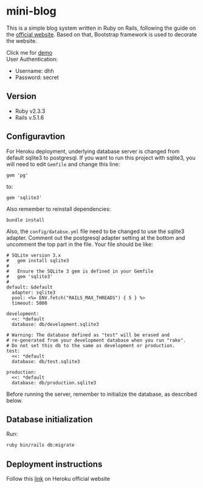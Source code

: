 # mini-blog

This is a simple blog system written in Ruby on Rails, following the guide on the [official website](http://guides.rubyonrails.org/getting_started.html). Based on that, Bootstrap framework is used to decorate the website.

Click me for [demo](https://hidden-bastion-64624.herokuapp.com/)  
User Authentication:
* Username: dhh
* Password: secret


## Version
* Ruby v2.3.3
* Rails v.5.1.6  

## Configuravtion
For Heroku deployment, underlying database server is changed from default sqlite3 to postgresql. If you want to run this project with sqlite3, you will need to edit `Gemfile` and change this line:
```
gem 'pg'
```
to:
```
gem 'sqlite3'
```
Also remember to reinstall dependencies:
```
bundle install
```
Also, the `config/databse.yml` file need to be changed to use the sqlite3 adapter. Comment out the postgresql adapter setting at the bottom and uncomment the top part in the file. Your file should be like:
```
# SQLite version 3.x
#   gem install sqlite3
#
#   Ensure the SQLite 3 gem is defined in your Gemfile
#   gem 'sqlite3'
#
default: &default
  adapter: sqlite3
  pool: <%= ENV.fetch("RAILS_MAX_THREADS") { 5 } %>
  timeout: 5000

development:
  <<: *default
  database: db/development.sqlite3

# Warning: The database defined as "test" will be erased and
# re-generated from your development database when you run "rake".
# Do not set this db to the same as development or production.
test:
  <<: *default
  database: db/test.sqlite3

production:
  <<: *default
  database: db/production.sqlite3
```
Before running the server, remember to initialize the database, as described below.



## Database initialization
Run:
```bash
ruby bin/rails db:migrate
```

## Deployment instructions
Follow this [link](https://devcenter.heroku.com/articles/getting-started-with-rails5) on Heroku official website
